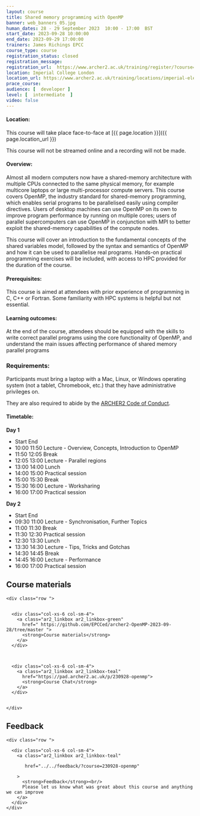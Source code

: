 ```yaml
---
layout: course
title: Shared memory programming with OpenMP
banner: web_banners_05.jpg 
human_dates: 28 - 29 September 2023  10:00 - 17:00  BST
start_date: 2023-09-28 10:00:00
end_date: 2023-09-29 17:00:00
trainers: James Richings EPCC
course_type: course
registration_status: closed
registration_message: 
registration_url:  https://www.archer2.ac.uk/training/register/?course=230928-openmp
location: Imperial College London
location_url: https://www.archer2.ac.uk/training/locations/imperial-elec-eng
prace_course: 
audience: [  developer ]
level: [  intermediate  ]
video: false
---
```


#### Location:

This course will take place face-to-face at  [{{ page.location }}]({{ page.location_url }})

This course will not be streamed online and a recording will not be made.

#### Overview:

Almost all modern computers now have a shared-memory architecture with multiple CPUs connected to the same physical memory, for example multicore laptops or large multi-processor compute servers. This course covers OpenMP, the industry standard for shared-memory programming, which enables serial programs to be parallelised easily using compiler directives. Users of desktop machines can use OpenMP on its own to improve program performance by running on multiple cores; users of parallel supercomputers can use OpenMP in conjunction with MPI to better exploit the shared-memory capabilities of the compute nodes.

This course will cover an introduction to the fundamental concepts of the shared variables model, followed by the syntax and semantics of OpenMP and how it can be used to parallelise real programs. Hands-on practical programming exercises will be included, with access to HPC provided for the duration of the course.

#### Prerequisites:

This course is aimed at attendees with prior experience of programming in C, C++ or Fortran. Some familiarity with HPC systems is helpful but not essential.

#### Learning outcomes:

At the end of the course, attendees should be equipped with the skills to write correct parallel programs using the core functionality of OpenMP, and understand the main issues affecting performance of shared memory parallel programs

### Requirements:

Participants must bring a laptop with a Mac, Linux, or Windows operating system (not a tablet, Chromebook, etc.) that they have administrative privileges on.

They are also required to abide by the [ARCHER2  Code of Conduct](../../../about/policies/code-of-conduct.html). 


#### Timetable:

**Day 1**	

- Start	End	
- 	10:00	11:50	Lecture - Overview, Concepts, Introduction to OpenMP
- 	11:50	12:05	Break
- 	12:05	13:00	Lecture - Parallel regions
- 	13:00	14:00	Lunch
- 	14:00	15:00	Practical session
- 	15:00	15:30	Break
- 	15:30	16:00	Lecture - Worksharing
- 	16:00	17:00	Practical session
			
**Day 2**

- 	Start	End	
- 	09:30	11:00	Lecture - Synchronisation, Further Topics
- 	11:00	11:30	Break
- 	11:30	12:30	Practical session
- 	12:30	13:30	Lunch
- 	13:30	14:30	Lecture - Tips, Tricks and Gotchas
- 	14:30	14:45	Break
- 	14:45	16:00	Lecture - Performance
- 	16:00	17:00	Practical session


<section id="service">



<h2><a name="materials">Course materials</a></h2>



    <div class="row ">	

		
      <div class="col-xs-6 col-sm-4">
        <a class="ar2_linkbox ar2_linkbox-green" 
          href=" https://github.com/EPCCed/archer2-OpenMP-2023-09-28/tree/master ">
          <strong>Course materials</strong>         
        </a>
      </div>


 
      <div class="col-xs-6 col-sm-4">
        <a class="ar2_linkbox ar2_linkbox-teal" 
          href="https://pad.archer2.ac.uk/p/230928-openmp">
          <strong>Course Chat</strong>       
        </a>
      </div>
		

 	</div>
		
		
					


<!-- 		
<h2><a name="videos">Videos</a></h2>

<h3>Session 1</h3>

<div>
	<iframe title="Video" width="560" height="315" src="https://www.youtube.com/embed/xxxxxxxxxxx" frameborder="0" allow="accelerometer; autoplay; encrypted-media; gyroscope; picture-in-picture" allowfullscreen></iframe>
</div>

 -->






<h2><a name="feedback">Feedback</a></h2>


    <div class="row ">	

      <div class="col-xs-6 col-sm-4">
        <a class="ar2_linkbox ar2_linkbox-teal" 

           href="../../feedback/?course=230928-openmp" 

		>
          <strong>Feedback</strong><br/>
          Please let us know what was great about this course and anything we can improve
        </a>
      </div>
    </div>
		
		

 
</section>


